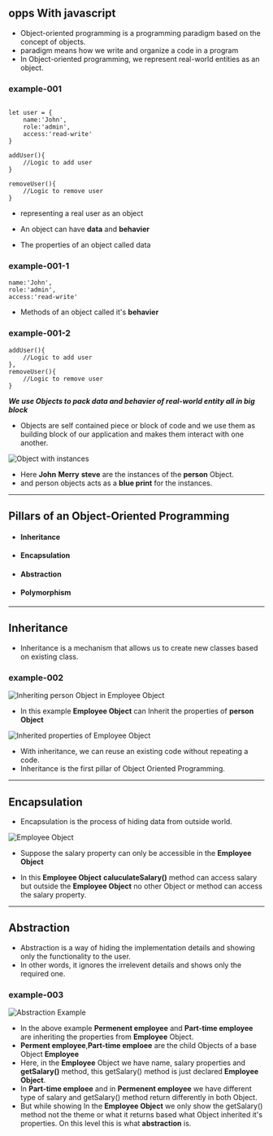 ## opps With javascript 

- Object-oriented programming is a programming paradigm based on the concept of objects.
- paradigm means how we write and organize a code in a program 
- In Object-oriented programming, we represent real-world entities as an object.

### example-001

```

let user = {
    name:'John',
    role:'admin',
    access:'read-write'
}

addUser(){
    //Logic to add user
}

removeUser(){
    //Logic to remove user
}

```
- representing a real user as an object 
- An object can have **data** and **behavier**

- The properties of an object called data

### example-001-1

```
name:'John',
role:'admin',
access:'read-write'
```
 
- Methods of an object called it's **behavier**

### example-001-2

```
addUser(){
    //Logic to add user
},
removeUser(){
    //Logic to remove user
}

```

***We use Objects to pack data and behavier of real-world entity all in big block***

- Objects are self contained piece or block of code and we use them as building block of our application and makes them interact with one another.

![Object with instances](https://i.ibb.co/2MV6gMz/Capture.png)

 - Here **John** **Merry** **steve**  are the instances of the **person** Object.
 - and person objects acts as a **blue print** for the instances.


 ---

  

 ## Pillars of an Object-Oriented Programming
 - #### Inheritance
 - #### Encapsulation
 - #### Abstraction
 - #### Polymorphism


 ---



 ## Inheritance

 - Inheritance is a mechanism that allows us to create new classes based on existing class.

### example-002

![Inheriting person Object in Employee Object](https://i.ibb.co/x7yCHqK/Capture.png)

- In this example **Employee Object** can Inherit the properties of **person Object** 

![Inherited properties of Employee Object](https://i.ibb.co/cCGNPvJ/Capture.png)

- With inheritance, we can reuse an existing code without repeating a code.
- Inheritance is the first pillar of Object Oriented Programming.


---


## Encapsulation
- Encapsulation is the process of hiding data from outside world.

![Employee Object](https://i.ibb.co/7kYDG2f/Capture.png)

- Suppose the salary property can only be accessible in the **Employee Object**

- In this **Employee Object** **caluculateSalary()** method can access salary but outside the **Employee Object** no other Object or method can access the salary property.


---


## Abstraction 

- Abstraction is a way of hiding the implementation details and showing only the functionality to the user.
- In other words, it ignores the irrelevent details and shows only the required one.

### example-003

![Abstraction Example](https://i.ibb.co/KLBjV0p/Capture.png)

- In the above example **Permenent employee** and **Part-time employee** are inheriting the properties from **Employee** Object.
- **Perment employee**,**Part-time emploee** are the child Objects of a base Object **Employee**
- Here, in the **Employee** Object we have name, salary properties and **getSalary()** method, this getSalary() method is just declared **Employee Object**.
- In **Part-time emploee** and in **Permenent employee** we have different type of salary and getSalary() method return differently in both Object.
- But while showing In the **Employee Object** we only show the getSalary() method not the theme or what it returns based what Object inherited it's properties. On this level this is what **abstraction** is.
